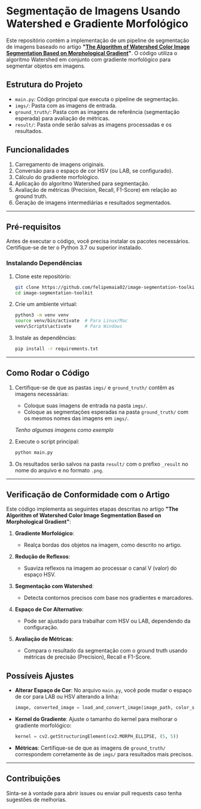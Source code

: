
# Segmentação de Imagens Usando Watershed e Gradiente Morfológico

Este repositório contém a implementação de um pipeline de segmentação de imagens baseado no artigo **"[The Algorithm of Watershed Color Image Segmentation Based on Morphological Gradient](https://www.mdpi.com/1424-8220/22/21/8202#)"**. O código utiliza o algoritmo Watershed em conjunto com gradiente morfológico para segmentar objetos em imagens.

## Estrutura do Projeto

- `main.py`: Código principal que executa o pipeline de segmentação.
- `imgs/`: Pasta com as imagens de entrada.
- `ground_truth/`: Pasta com as imagens de referência (segmentação esperada) para avaliação de métricas.
- `result/`: Pasta onde serão salvas as imagens processadas e os resultados.

## Funcionalidades

1. Carregamento de imagens originais.
2. Conversão para o espaço de cor HSV (ou LAB, se configurado).
3. Cálculo do gradiente morfológico.
4. Aplicação do algoritmo Watershed para segmentação.
5. Avaliação de métricas (Precision, Recall, F1-Score) em relação ao ground truth.
6. Geração de imagens intermediárias e resultados segmentados.

---

## Pré-requisitos

Antes de executar o código, você precisa instalar os pacotes necessários. Certifique-se de ter o Python 3.7 ou superior instalado.

### Instalando Dependências

1. Clone este repositório:
   ```bash
   git clone https://github.com/felipemaia02/image-segmentation-toolkit.git
   cd image-segmentation-toolkit
   ```

2. Crie um ambiente virtual:
   ```bash
   python3 -m venv venv
   source venv/bin/activate  # Para Linux/Mac
   venv\Scripts\activate     # Para Windows
   ```

3. Instale as dependências:
   ```bash
   pip install -r requirements.txt
   ```

---

## Como Rodar o Código

1. Certifique-se de que as pastas `imgs/` e `ground_truth/` contêm as imagens necessárias:
   - Coloque suas imagens de entrada na pasta `imgs/`.
   - Coloque as segmentações esperadas na pasta `ground_truth/` com os mesmos nomes das imagens em `imgs/`.

   *Tenho algumas imagens como exemplo*

2. Execute o script principal:
   ```bash
   python main.py
   ```

3. Os resultados serão salvos na pasta `result/` com o prefixo `_result` no nome do arquivo e no formato `.png`.

---

## Verificação de Conformidade com o Artigo

Este código implementa as seguintes etapas descritas no artigo **"The Algorithm of Watershed Color Image Segmentation Based on Morphological Gradient"**:

1. **Gradiente Morfológico**:
   - Realça bordas dos objetos na imagem, como descrito no artigo.

2. **Redução de Reflexos**:
   - Suaviza reflexos na imagem ao processar o canal V (valor) do espaço HSV.

3. **Segmentação com Watershed**:
   - Detecta contornos precisos com base nos gradientes e marcadores.

4. **Espaço de Cor Alternativo**:
   - Pode ser ajustado para trabalhar com HSV ou LAB, dependendo da configuração.

5. **Avaliação de Métricas**:
   - Compara o resultado da segmentação com o ground truth usando métricas de precisão (Precision), Recall e F1-Score.



## Possíveis Ajustes

- **Alterar Espaço de Cor**:
  No arquivo `main.py`, você pode mudar o espaço de cor para LAB ou HSV alterando a linha:
  ```python
  image, converted_image = load_and_convert_image(image_path, color_space='HSV')
  ```

- **Kernel do Gradiente**:
  Ajuste o tamanho do kernel para melhorar o gradiente morfológico:
  ```python
  kernel = cv2.getStructuringElement(cv2.MORPH_ELLIPSE, (5, 5))
  ```

- **Métricas**:
  Certifique-se de que as imagens de `ground_truth/` correspondem corretamente às de `imgs/` para resultados mais precisos.

---

## Contribuições

Sinta-se à vontade para abrir issues ou enviar pull requests caso tenha sugestões de melhorias.
